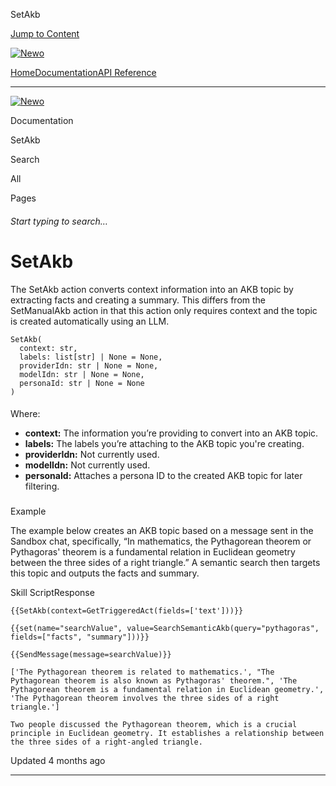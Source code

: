 SetAkb

[Jump to Content](#content)

[![Newo](https://files.readme.io/895bdeef8322f081f6d0f4507a17e414930dfddfddf1de452f458dc00698ca84-small-svgviewer-png-output_9.png)](/)

[Home](/)[Documentation](index.md)[API Reference](/reference)

* * *

[![Newo](https://files.readme.io/895bdeef8322f081f6d0f4507a17e414930dfddfddf1de452f458dc00698ca84-small-svgviewer-png-output_9.png)](/)

Documentation

SetAkb

Search

All

Pages

###### Start typing to search…

# SetAkb

The SetAkb action converts context information into an AKB topic by extracting facts and creating a summary. This differs from the SetManualAkb action in that this action only requires context and the topic is created automatically using an LLM.

```
SetAkb(
  context: str, 
  labels: list[str] | None = None, 
  providerIdn: str | None = None, 
  modelIdn: str | None = None, 
  personaId: str | None = None
)
```

#### 

Where:

[](#where)

*   **context:** The information you’re providing to convert into an AKB topic.
*   **labels:** The labels you’re attaching to the AKB topic you're creating.
*   **providerIdn:** Not currently used.
*   **modelIdn:** Not currently used.
*   **personaId:** Attaches a persona ID to the created AKB topic for later filtering.

### 

Example

[](#example)

The example below creates an AKB topic based on a message sent in the Sandbox chat, specifically, “In mathematics, the Pythagorean theorem or Pythagoras' theorem is a fundamental relation in Euclidean geometry between the three sides of a right triangle.” A semantic search then targets this topic and outputs the facts and summary.

Skill ScriptResponse

```
{{SetAkb(context=GetTriggeredAct(fields=['text']))}}

{{set(name="searchValue", value=SearchSemanticAkb(query="pythagoras", fields=["facts", "summary"]))}}

{{SendMessage(message=searchValue)}}
```

```
['The Pythagorean theorem is related to mathematics.', "The Pythagorean theorem is also known as Pythagoras' theorem.", 'The Pythagorean theorem is a fundamental relation in Euclidean geometry.', 'The Pythagorean theorem involves the three sides of a right triangle.']  

Two people discussed the Pythagorean theorem, which is a crucial principle in Euclidean geometry. It establishes a relationship between the three sides of a right-angled triangle.
```

Updated 4 months ago

* * *
